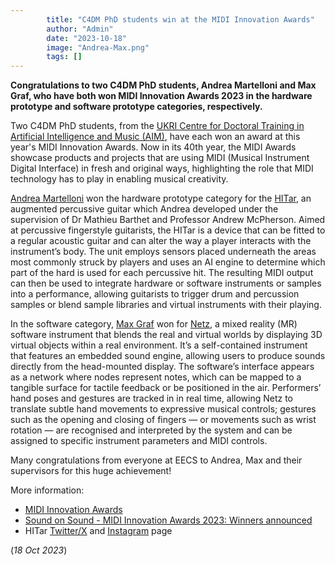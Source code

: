 ```yaml
---
        title: "C4DM PhD students win at the MIDI Innovation Awards"
        author: "Admin"
        date: "2023-10-18"
        image: "Andrea-Max.png"
        tags: []
---
```


<p></p>

<b>Congratulations to two C4DM PhD students, Andrea Martelloni and Max Graf, who have both won MIDI Innovation Awards 2023 in the hardware prototype and software prototype categories, respectively.</b>

Two C4DM PhD students, from the <a href="https://www.aim.qmul.ac.uk/">UKRI Centre for Doctoral Training in Artificial Intelligence and Music (AIM)</a>, have each won an award at this year's MIDI Innovation Awards. Now in its 40th year, the MIDI Awards showcase products and projects that are using MIDI (Musical Instrument Digital Interface) in fresh and original ways, highlighting the role that MIDI technology has to play in enabling musical creativity.

<a href="http://www.eecs.qmul.ac.uk/people/profiles/martelloniandrea.html">Andrea Martelloni</a> won the hardware prototype category for the <a href="https://www.youtube.com/watch?v=oyjAZzyeWxA">HITar</a>, an augmented percussive guitar which Andrea developed under the supervision of Dr Mathieu Barthet and Professor Andrew McPherson. Aimed at percussive fingerstyle guitarists, the HITar is a device that can be fitted to a regular acoustic guitar and can alter the way a player interacts with the instrument’s body. The unit employs sensors placed underneath the areas most commonly struck by players and uses an AI engine to determine which part of the hard is used for each percussive hit. The resulting MIDI output can then be used to integrate hardware or software instruments or samples into a performance, allowing guitarists to trigger drum and percussion samples or blend sample libraries and virtual instruments with their playing.

In the software category, <a href="http://www.eecs.qmul.ac.uk/people/profiles/grafmax.html">Max Graf</a> won for <a href="https://www.youtube.com/watch?v=lFPXLvV7LwU&t=263s">Netz</a>, a mixed reality (MR) software instrument that blends the real and virtual worlds by displaying 3D virtual objects within a real environment. It’s a self-contained instrument that features an embedded sound engine, allowing users to produce sounds directly from the head-mounted display. The software’s interface appears as a network where nodes represent notes, which can be mapped to a tangible surface for tactile feedback or be positioned in the air. Performers’ hand poses and gestures are tracked in in real time, allowing Netz to translate subtle hand movements to expressive musical controls; gestures such as the opening and closing of fingers — or movements such as wrist rotation — are recognised and interpreted by the system and can be assigned to specific instrument parameters and MIDI controls.

Many congratulations from everyone at EECS to Andrea, Max and their supervisors for this huge achievement!

 

More information:
* <a href="https://www.midi.org/innovation-awards">MIDI Innovation Awards</a>
* <a href="https://www.soundonsound.com/news/midi-innovation-awards-2023-winners-announced">Sound on Sound - MIDI Innovation Awards 2023: Winners announced</a>
* HITar <a href="https://twitter.com/the_hitar">Twitter/X</a> and <a href="https://www.instagram.com/the_hitar/">Instagram</a> page



(<i>18 Oct 2023</i>)
